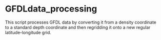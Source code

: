 # GFDLdata_processing

This script processes GFDL data by converting it from a density coordinate to a standard depth coordinate and then regridding it onto a new regular latitude-longitude grid. 
